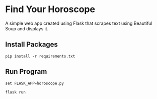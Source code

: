 # Find Your Horoscope
A simple web app created using Flask that scrapes text using Beautiful Soup and displays it. 


## Install Packages 

`pip install -r requirements.txt`


## Run Program  

`set FLASK_APP=horoscope.py`

`flask run`
